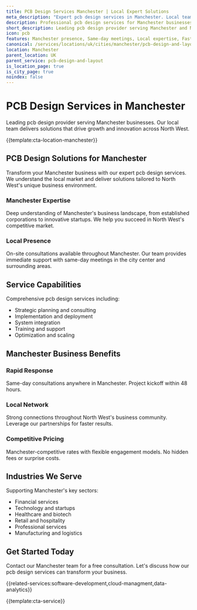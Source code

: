 ```yaml
---
title: PCB Design Services Manchester | Local Expert Solutions
meta_description: "Expert pcb design services in Manchester. Local team, same-day consultations, proven results. Transform your business today."
description: Professional pcb design services for Manchester businesses
short_description: Leading pcb design provider serving Manchester and North West.
icon: pcb
features: Manchester presence, Same-day meetings, Local expertise, Fast deployment, Competitive rates, Proven track record
canonical: /services/locations/uk/cities/manchester/pcb-design-and-layout-manchester.html
location: Manchester
parent_location: UK
parent_service: pcb-design-and-layout
is_location_page: true
is_city_page: true
noindex: false
---
```


# PCB Design Services in Manchester

Leading pcb design provider serving Manchester businesses. Our local team delivers solutions that drive growth and innovation across North West.

{{template:cta-location-manchester}}

## PCB Design Solutions for Manchester

Transform your Manchester business with our expert pcb design services. We understand the local market and deliver solutions tailored to North West's unique business environment.

### Manchester Expertise

Deep understanding of Manchester's business landscape, from established corporations to innovative startups. We help you succeed in North West's competitive market.

### Local Presence

On-site consultations available throughout Manchester. Our team provides immediate support with same-day meetings in the city center and surrounding areas.

## Service Capabilities

Comprehensive pcb design services including:
- Strategic planning and consulting
- Implementation and deployment
- System integration
- Training and support
- Optimization and scaling

## Manchester Business Benefits

### Rapid Response
Same-day consultations anywhere in Manchester. Project kickoff within 48 hours.

### Local Network
Strong connections throughout North West's business community. Leverage our partnerships for faster results.

### Competitive Pricing
Manchester-competitive rates with flexible engagement models. No hidden fees or surprise costs.

## Industries We Serve

Supporting Manchester's key sectors:
- Financial services
- Technology and startups
- Healthcare and biotech
- Retail and hospitality
- Professional services
- Manufacturing and logistics

## Get Started Today

Contact our Manchester team for a free consultation. Let's discuss how our pcb design services can transform your business.

{{related-services:software-development,cloud-managment,data-analytics}}

{{template:cta-service}}
